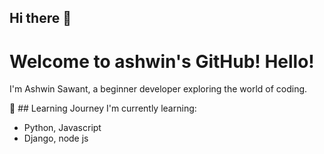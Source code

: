 ## Hi there 👋

# Welcome to ashwin's GitHub! Hello!
I'm Ashwin Sawant, a beginner developer exploring the world of coding. 

🌱 ## Learning Journey 
I'm currently learning: 
- Python, Javascript
- Django, node js
<!--
**ashwin-sawant/ashwin-sawant** is a ✨ _special_ ✨ repository because its `README.md` (this file) appears on your GitHub profile.

Here are some ideas to get you started:

- 🔭 I’m currently working on ...
- 🌱 I’m currently learning ...
- 👯 I’m looking to collaborate on ...
- 🤔 I’m looking for help with ...
- 💬 Ask me about ...
- 📫 How to reach me: ...
- 😄 Pronouns: ...
- ⚡ Fun fact: ...
-->
